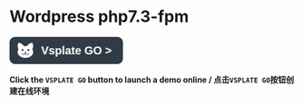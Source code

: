 # Wordpress php7.3-fpm

<a href="https://www.vsplate.com/?docker-compose=https://github.com/vsplate/dcenvs/wordpress/php7.3-fpm"><img alt="VSPLATE GO" src="https://raw.githubusercontent.com/vsplate/images/master/vsgo_btn.png" width="200px"></a>

**Click the `VSPLATE GO` button to launch a demo online / 点击`VSPLATE GO`按钮创建在线环境**